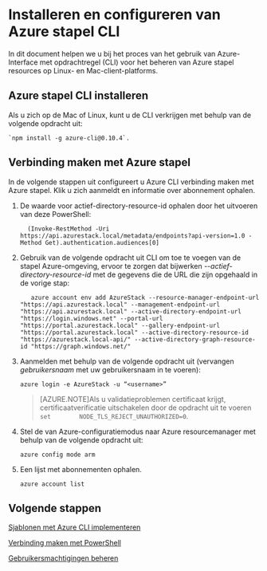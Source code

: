 <properties
    pageTitle="Verbinding maken met Azure stapel met CLI | Microsoft Azure"
    description="Informatie over het gebruik van de opdrachtregel platforms (CLI) om te beheren en implementeren van resources op Azure-Stack"
    services="azure-stack"
    documentationCenter=""
    authors="HeathL17"
    manager="byronr"
    editor=""/>

<tags
    ms.service="azure-stack"
    ms.workload="na"
    ms.tgt_pltfrm="na"
    ms.devlang="na"
    ms.topic="article"
    ms.date="10/19/2016"
    ms.author="helaw"/>

# <a name="install-and-configure-azure-stack-cli"></a>Installeren en configureren van Azure stapel CLI

In dit document helpen we u bij het proces van het gebruik van Azure-Interface met opdrachtregel (CLI) voor het beheren van Azure stapel resources op Linux- en Mac-client-platforms.  

## <a name="install-azure-stack-cli"></a>Azure stapel CLI installeren

Als u zich op de Mac of Linux, kunt u de CLI verkrijgen met behulp van de volgende opdracht uit:
  
    `npm install -g azure-cli@0.10.4`.


## <a name="connect-to-azure-stack"></a>Verbinding maken met Azure stapel
In de volgende stappen uit configureert u Azure CLI verbinding maken met Azure stapel. Klik u zich aanmeldt en informatie over abonnement ophalen.

1.  De waarde voor actief-directory-resource-id ophalen door het uitvoeren van deze PowerShell:
        
          (Invoke-RestMethod -Uri https://api.azurestack.local/metadata/endpoints?api-version=1.0 -Method Get).authentication.audiences[0]

2.  Gebruik van de volgende opdracht uit CLI om toe te voegen van de stapel Azure-omgeving, ervoor te zorgen dat bijwerken *--actief-directory-resource-id* met de gegevens die de URL die zijn opgehaald in de vorige stap:

           azure account env add AzureStack --resource-manager-endpoint-url "https://api.azurestack.local" --management-endpoint-url "https://api.azurestack.local" --active-directory-endpoint-url  "https://login.windows.net" --portal-url "https://portal.azurestack.local" --gallery-endpoint-url "https://portal.azurestack.local" --active-directory-resource-id "https://azurestack.local-api/" --active-directory-graph-resource-id "https://graph.windows.net/"

3.  Aanmelden met behulp van de volgende opdracht uit (vervangen *gebruikersnaam* met uw gebruikersnaam in te voeren):

        azure login -e AzureStack -u “<username>”

    >[AZURE.NOTE]Als u validatieproblemen certificaat krijgt, certificaatverificatie uitschakelen door de opdracht uit te voeren `set        NODE_TLS_REJECT_UNAUTHORIZED=0`.

4.  Stel de van Azure-configuratiemodus naar Azure resourcemanager met behulp van de volgende opdracht uit:

        azure config mode arm

5.  Een lijst met abonnementen ophalen.

        azure account list     

## <a name="next-steps"></a>Volgende stappen

[Sjablonen met Azure CLI implementeren](azure-stack-deploy-template-command-line.md)

[Verbinding maken met PowerShell](azure-stack-connect-powershell.md)

[Gebruikersmachtigingen beheren](azure-stack-manage-permissions.md)

